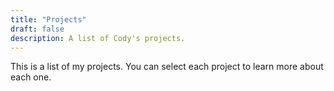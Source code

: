 ```yaml
---
title: "Projects"
draft: false
description: A list of Cody's projects.
---
```


This is a list of my projects. You can select each project to learn more about each one.

